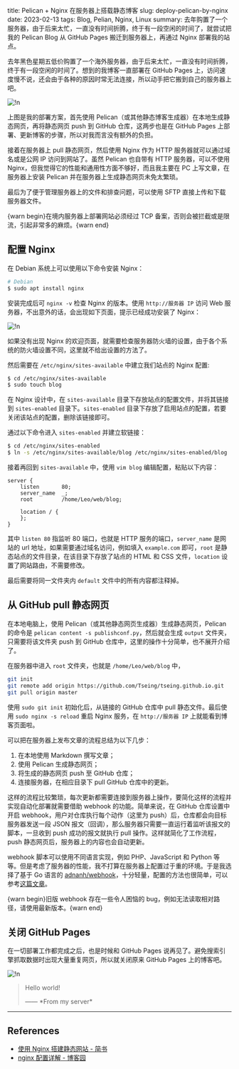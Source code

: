 title: Pelican + Nginx 在服务器上搭载静态博客
slug: deploy-pelican-by-nginx
date: 2023-02-13
tags: Blog, Pelian, Nginx, Linux
summary: 去年购置了一个服务器，由于后来太忙，一直没有时间折腾，终于有一段空闲的时间了，就尝试把我的 Pelican Blog 从 GitHub Pages 搬迁到服务器上，再通过 Nginx 部署我的站点。

去年黑色星期五低价购置了一个海外服务器，由于后来太忙，一直没有时间折腾，终于有一段空闲的时间了。想到的我博客一直部署在 GitHub Pages 上，访问速度慢不说，还会由于各种的原因时常无法连接，所以动手把它搬到自己的服务器上吧。

![!n](https://storage.live.com/items/4D18B16B8E0B1EDB!8514?authkey=ALYpzW-ZQ_VBXTU)

上图是我的部署方案，首先使用 Pelican（或其他静态博客生成器）在本地生成静态网页，再将静态网页 push 到 GitHub 仓库，这两步也是在 GitHub Pages 上部署、更新博客的步骤，所以对我而言没有额外的负担。

接着在服务器上 pull 静态网页，然后使用 Nginx 作为 HTTP 服务器就可以通过域名或是公网 IP 访问到网站了。虽然 Pelican 也自带有 HTTP 服务器，可以不使用 Nginx，但我觉得它的性能和通用性方面不够好，而且我主要在 PC 上写文章，在服务器上安装 Pelican 并在服务器上生成静态网页未免太繁琐。

最后为了便于管理服务器上的文件和排查问题，可以使用 SFTP 直接上传和下载服务器文件。

{warn begin}在境内服务器上部署网站必须经过 TCP 备案，否则会被拦截或是限流，引起非常多的麻烦。{warn end}

## 配置 Nginx

在 Debian 系统上可以使用以下命令安装 Nginx：

```bash
# Debian
$ sudo apt install nginx
```

安装完成后可 `nginx -v` 检查 Nginx 的版本。使用 `http://服务器 IP` 访问 Web 服务器，不出意外的话，会出现如下页面，提示已经成功安装了 Nginx：

![!n](https://storage.live.com/items/4D18B16B8E0B1EDB!8515?authkey=ALYpzW-ZQ_VBXTU)

如果没有出现 Nginx 的欢迎页面，就需要检查服务器防火墙的设置，由于各个系统的防火墙设置不同，这里就不给出设置的方法了。

然后需要在 `/etc/nginx/sites-available` 中建立我们站点的 Nginx 配置:

```bash
$ cd /etc/nginx/sites-available
$ sudo touch blog
```

在 Nginx 设计中，在 `sites-available` 目录下存放站点的配置文件，并将其链接到 `sites-enabled` 目录下。`sites-enabled` 目录下存放了启用站点的配置，若要关闭该站点的配置，删除该链接即可。

通过以下命令进入 `sites-enabled` 并建立软链接：

```bash
$ cd /etc/nginx/sites-enabled
$ ln -s /etc/nginx/sites-available/blog /etc/nginx/sites-enabled/blog
```

接着再回到 `sites-available` 中，使用 `vim blog` 编辑配置，粘贴以下内容：

```nginx
server {
    listen       80;
    server_name  _;
    root         /home/Leo/web/blog;

    location / {
    };
}
```

其中 `listen 80` 指监听 80 端口，也就是 HTTP 服务的端口，`server_name` 是网站的 url 地址，如果需要通过域名访问，例如填入 `example.com` 即可，`root` 是静态站点的文件目录，在该目录下存放了站点的 HTML 和 CSS 文件，`location` 设置了网站路由，不需要修改。

最后需要将同一文件夹内 `default` 文件中的所有内容都注释掉。

## 从 GitHub pull 静态网页

在本地电脑上，使用 Pelican（或其他静态网页生成器）生成静态网页，Pelican 的命令是 `pelican content -s publishconf.py`，然后就会生成 `output` 文件夹，只需要将该文件夹 push 到 GitHub 仓库中，这里的操作十分简单，也不展开介绍了。

在服务器中进入 `root` 文件夹，也就是 `/home/Leo/web/blog` 中，

```bash
git init
git remote add origin https://github.com/Tseing/tseing.github.io.git
git pull origin master
```

使用 `sudo git init` 初始化后，从链接的 GitHub 仓库中 pull 静态文件。最后使用 `sudo nginx -s reload` 重启 Nginx 服务，在 `http://服务器 IP` 上就能看到博客页面啦。

可以把在服务器上发布文章的流程总结为以下几步：

1. 在本地使用 Markdown 撰写文章；
2. 使用 Pelican 生成静态网页；
3. 将生成的静态网页 push 至 GitHub 仓库；
4. 连接服务器，在相应目录下 pull GitHub 仓库中的更新。

这样的流程比较繁琐，每次更新都需要连接到服务器上操作，要简化这样的流程并实现自动化部署就需要借助 webhook 的功能。简单来说，在 GitHub 仓库设置中开启 webhook，用户对仓库执行每个动作（这里为 push）后，仓库都会向目标服务器发送一段 JSON 报文（回调），那么服务器只需要一直运行着监听该报文的脚本，一旦收到 push 成功的报文就执行 pull 操作。这样就简化了工作流程，push 静态网页后，服务器上的内容也会自动更新。

webhook 脚本可以使用不同语言实现，例如 PHP、JavaScript 和 Python 等等。但是考虑了服务器的性能，我不打算在服务器上配置过于重的环境。于是我选择了基于 Go 语言的 [<i class="fa fa-github"></i> adnanh/webhook](https://github.com/adnanh/webhook)，十分轻量，配置的方法也很简单，可以参考[这篇文章](https://www.cnblogs.com/pingyeaa/p/12777626.html)。

{warn begin}旧版 webhook 存在一些令人困恼的 bug，例如无法读取相对路径，请使用最新版本。{warn end}

## 关闭 GitHub Pages

在一切部署工作都完成之后，也是时候和 GitHub Pages 说再见了。避免搜索引擎抓取数据时出现大量重复网页，所以就关闭原来 GitHub Pages 上的博客吧。

![!n](https://storage.live.com/items/4D18B16B8E0B1EDB!8516?authkey=ALYpzW-ZQ_VBXTU)

> <p class="cite">Hello world!</p>  
> —— *From my server*

---

## References

- [使用 Nginx 搭建静态网站 - 简书](https://www.jianshu.com/p/87e26e644a5a)
- [nginx 配置详解 - 博客园](https://www.cnblogs.com/jenkin1991/p/8301983.html)